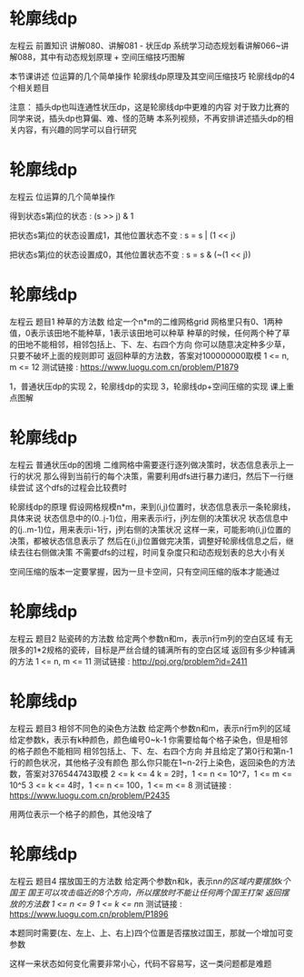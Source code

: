 <!-- Slide number: 1 -->
# 轮廓线dp
左程云
前置知识
讲解080、讲解081 - 状压dp
系统学习动态规划看讲解066~讲解088，其中有动态规划原理 + 空间压缩技巧图解

本节课讲述
位运算的几个简单操作
轮廓线dp原理及其空间压缩技巧
轮廓线dp的4个相关题目

注意：
插头dp也叫连通性状压dp，这是轮廓线dp中更难的内容
对于致力比赛的同学来说，插头dp也算偏、难、怪的范畴
本系列视频，不再安排讲述插头dp的相关内容，有兴趣的同学可以自行研究

<!-- Slide number: 2 -->
# 轮廓线dp
左程云
位运算的几个简单操作

得到状态s第j位的状态 : (s >> j) & 1

把状态s第j位的状态设置成1，其他位置状态不变 : s = s | (1 << j)

把状态s第j位的状态设置成0，其他位置状态不变 : s = s & (~(1 << j))

<!-- Slide number: 3 -->
# 轮廓线dp
左程云
题目1
种草的方法数
给定一个n*m的二维网格grid
网格里只有0、1两种值，0表示该田地不能种草，1表示该田地可以种草
种草的时候，任何两个种了草的田地不能相邻，相邻包括上、下、左、右四个方向
你可以随意决定种多少草，只要不破坏上面的规则即可
返回种草的方法数，答案对100000000取模
1 <= n, m <= 12
测试链接 : https://www.luogu.com.cn/problem/P1879

1，普通状压dp的实现
2，轮廓线dp的实现
3，轮廓线dp+空间压缩的实现
课上重点图解

<!-- Slide number: 4 -->
# 轮廓线dp
左程云
普通状压dp的困境
二维网格中需要逐行逐列做决策时，状态信息表示上一行的状况
那么得到当前行的每个决策，需要利用dfs进行暴力递归，然后下一行继续尝试
这个dfs的过程会比较费时

轮廓线dp的原理
假设网格规模n*m，来到(i,j)位置时，状态信息表示一条轮廓线，具体来说
状态信息中的(0..j-1)位，用来表示i行，j列左侧的决策状况
状态信息中的(j..m-1)位，用来表示i-1行，j列右侧的决策状况
这样一来，可能影响(i,j)位置的决策，都被状态信息表示了
然后在(i,j)位置做完决策，调整好轮廓线信息之后，继续去往右侧做决策
不需要dfs的过程，时间复杂度只和动态规划表的总大小有关

空间压缩的版本一定要掌握，因为一旦卡空间，只有空间压缩的版本才能通过

<!-- Slide number: 5 -->
# 轮廓线dp
左程云
题目2
贴瓷砖的方法数
给定两个参数n和m，表示n行m列的空白区域
有无限多的1*2规格的瓷砖，目标是严丝合缝的铺满所有的空白区域
返回有多少种铺满的方法
1 <= n, m <= 11
测试链接 : http://poj.org/problem?id=2411

<!-- Slide number: 6 -->
# 轮廓线dp
左程云
题目3
相邻不同色的染色方法数
给定两个参数n和m，表示n行m列的区域
给定参数k，表示有k种颜色，颜色编号0~k-1
你需要给每个格子染色，但是相邻的格子颜色不能相同
相邻包括上、下、左、右四个方向
并且给定了第0行和第n-1行的颜色状况，其他格子没有颜色
那么你只能在1~n-2行上染色，返回染色的方法数，答案对376544743取模
2 <= k <= 4
k = 2时，1 <= n <= 10^7，1 <= m <= 10^5
3 <= k <= 4时，1 <= n <= 100，1 <= m <= 8
测试链接 : https://www.luogu.com.cn/problem/P2435

用两位表示一个格子的颜色，其他没啥了

<!-- Slide number: 7 -->
# 轮廓线dp
左程云
题目4
摆放国王的方法数
给定两个参数n和k，表示n*n的区域内要摆放k个国王
国王可以攻击临近的8个方向，所以摆放时不能让任何两个国王打架
返回摆放的方法数
1 <= n <= 9
1 <= k <= n*n
测试链接 : https://www.luogu.com.cn/problem/P1896

本题同时需要(左、左上、上、右上)四个位置是否摆放过国王，那就一个增加可变参数

这样一来状态如何变化需要非常小心，代码不容易写，这一类问题都是难题